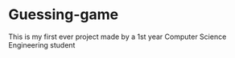 # Guessing-game
This is my first ever project made by a 1st year Computer Science Engineering student
